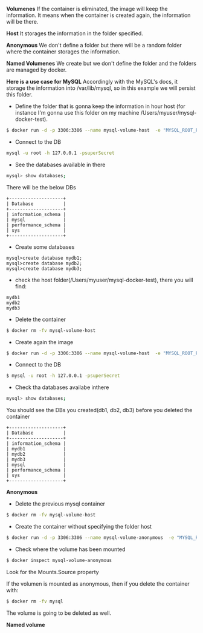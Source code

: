 **Volumenes**
If the container is eliminated, the image will keep the information. It means when the container is created again, the information will be there.

**Host**
It storages the information in the folder specified. 

**Anonymous**
We don't define a folder but there will be a random folder where the container storages the information.

**Named Volumenes**
We create but we don't define the folder and the folders are managed by docker.


**Here is a use case for MySQL**
Accordingly with the MySQL's docs, it storage the information into /var/lib/mysql, so in this example we will persist this folder.

- Define the folder that is gonna keep the information in hour host (for instance I'm gonna use this folder on my machine /Users/myuser/mysql-docker-test).
```sh
$ docker run -d -p 3306:3306 --name mysql-volume-host  -e "MYSQL_ROOT_PASSWORD=superSecret" -v /Users/myuser/mysql-docker-test:/var/lib/mysql mysql:latest

```

- Connect to the DB
```sh
mysql -u root -h 127.0.0.1 -psuperSecret
```

- See the databases available in there
```sh
mysql> show databases; 
```
There will be the below DBs
```
+--------------------+
| Database           |
+--------------------+
| information_schema |
| mysql              |
| performance_schema |
| sys                |
+--------------------+
```

- Create some databases
```
mysql>create database mydb1;
mysql>create database mydb2;
mysql>create database mydb3;

```

- check the host folder(/Users/myuser/mysql-docker-test), there you will find:
```
mydb1
mydb2
mydb3
```

- Delete the container
```sh
$ docker rm -fv mysql-volume-host
```

- Create again the image
```sh
$ docker run -d -p 3306:3306 --name mysql-volume-host  -e "MYSQL_ROOT_PASSWORD=superSecret" -v /Users/myuser/mysql-docker-test:/var/lib/mysql mysql:latest
```
- Connect to the DB
```sh
$ mysql -u root -h 127.0.0.1 -psuperSecret
```

- Check tha databases availabe inthere
```sh
mysql> show databases;
```

You should see the DBs you created(db1, db2, db3) before you deleted the container
```
+--------------------+
| Database           |
+--------------------+
| information_schema |
| mydb1              |
| mydb2              |
| mydb3              |
| mysql              |
| performance_schema |
| sys                |
+--------------------+
```

**Anonymous**
- Delete the previous mysql container
```sh
$ docker rm -fv mysql-volume-host
```

- Create the container without specifying the folder host
```sh
$ docker run -d -p 3306:3306 --name mysql-volume-anonymous  -e "MYSQL_ROOT_PASSWORD=superSecret" -v /var/lib/mysql mysql:latest
```

- Check where the volume has been mounted
```sh
$ docker inspect mysql-volume-anonymous
```

Look for the Mounts.Source property

If the volumen is mounted as anonymous, then if you delete the container with:
```sh
$ docker rm -fv mysql
```
The volume is going to be deleted as well.


**Named volume**

